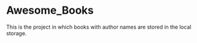 # Awesome_Books
This is the project in which books with author names are stored in the local storage.
